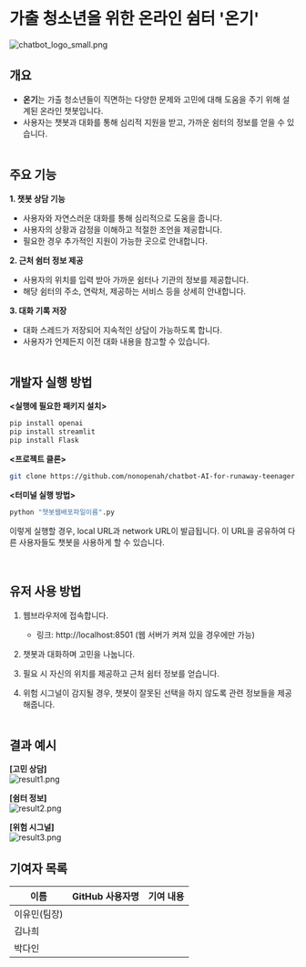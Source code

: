 # 가출 청소년을 위한 온라인 쉼터 '온기'
![chatbot_logo_small.png](https://github.com/nonopenah/chatbot-AI-for-runaway-teenager/blob/main/LogoPNG/chatbot_logo_small.png)

## 개요
- **온기**는 가출 청소년들이 직면하는 다양한 문제와 고민에 대해 도움을 주기 위해 설계된 온라인 챗봇입니다.
- 사용자는 챗봇과 대화를 통해 심리적 지원을 받고, 가까운 쉼터의 정보를 얻을 수 있습니다. <br><br>

## 주요 기능
**1. 챗봇 상담 기능**
- 사용자와 자연스러운 대화를 통해 심리적으로 도움을 줍니다.
- 사용자의 상황과 감정을 이해하고 적절한 조언을 제공합니다.
- 필요한 경우 추가적인 지원이 가능한 곳으로 안내합니다. <br>
  
**2. 근처 쉼터 정보 제공**
- 사용자의 위치를 입력 받아 가까운 쉼터나 기관의 정보를 제공합니다.
- 해당 쉼터의 주소, 연락처, 제공하는 서비스 등을 상세히 안내합니다. <br>
  
**3. 대화 기록 저장**
- 대화 스레드가 저장되어 지속적인 상담이 가능하도록 합니다.
- 사용자가 언제든지 이전 대화 내용을 참고할 수 있습니다. <br><br>

## 개발자 실행 방법
**<실행에 필요한 패키지 설치>**
   ```bash
   pip install openai
   pip install streamlit
   pip install Flask
```
**<프로젝트 클론>**
   ```bash
   git clone https://github.com/nonopenah/chatbot-AI-for-runaway-teenager.git
```
**<터미널 실행 방법>**
  ```bash
  python "챗봇웹배포파일이름".py
```
이렇게 실행할 경우, local URL과 network URL이 발급됩니다.
이 URL을 공유하여 다른 사용자들도 챗봇을 사용하게 할 수 있습니다.

<br>

## 유저 사용 방법
1. 웹브라우저에 접속합니다.
   - 링크: http://localhost:8501
   (웹 서버가 켜져 있을 경우에만 가능)
     
2. 챗봇과 대화하며 고민을 나눕니다.
3. 필요 시 자신의 위치를 제공하고 근처 쉼터 정보를 얻습니다.
4. 위험 시그널이 감지될 경우, 챗봇이 잘못된 선택을 하지 않도록 관련 정보들을 제공해줍니다.
<br><br>

## 결과 예시
**[고민 상담]**<br>
![result1.png](https://github.com/nonopenah/chatbot-AI-for-runaway-teenager/blob/main/resultPNG/result1.png)

**[쉼터 정보]**<br>
![result2.png](https://github.com/nonopenah/chatbot-AI-for-runaway-teenager/blob/main/resultPNG/result2.png)

**[위험 시그널]**<br>
![result3.png](https://github.com/nonopenah/chatbot-AI-for-runaway-teenager/blob/main/resultPNG/result3.png)
<br>
## 기여자 목록

| 이름          | GitHub 사용자명                             | 기여 내용                          |
| --------------- | ------------------------------------------- | ---------------------------------- |
| 이유민(팀장)    | [](https://github.com/) |               |
| 김나희          | [](https://github.com/) |                |
| 박다인          | [](https://github.com/)         |              |
